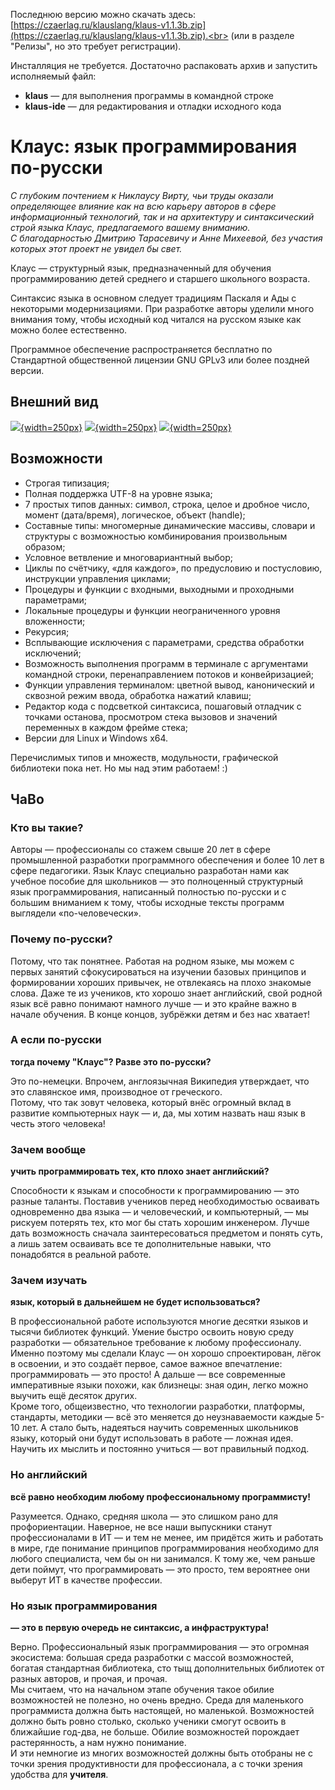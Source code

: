 Последнюю версию можно скачать здесь: [https://czaerlag.ru/klauslang/klaus-v1.1.3b.zip](https://czaerlag.ru/klauslang/klaus-v1.1.3b.zip).<br>
(или в разделе "Релизы", но это требует регистрации).

Инсталляция не требуется. Достаточно распаковать архив и запустить исполняемый файл:
- **klaus** — для выполнения программы в командной строке
- **klaus-ide** — для редактирования и отладки исходного кода

# Клаус: язык программирования по-русски
*С глубоким почтением к Никлаусу Вирту, чьи труды оказали определяющее влияние как на всю карьеру авторов в сфере информационный технологий, так и на архитектуру и синтаксический строй языка Клаус, предлагаемого вашему вниманию.*<br>
*С благодарностью Дмитрию Тарасевичу и Анне Михеевой, без участия которых этот проект не увидел бы свет.*

Клаус — структурный язык, предназначенный для обучения программированию детей среднего и старшего школьного возраста.

Синтаксис языка в основном следует традициям Паскаля и Ады с некоторыми модернизациями. При разработке авторы уделили много внимания тому, чтобы исходный код читался на русском языке как можно более естественно.

Программное обеспечение распространяется бесплатно по Стандартной общественной лицензии GNU GPLv3 или более поздней версии.

## Внешний вид

[![](https://gitflic.ru/project/czaerlag/klauslang/blob/raw?file=doc%2Fscr1.png){width=250px}](https://gitflic.ru/project/czaerlag/klauslang/blob/raw?file=doc%2Fscr1.png)
[![](https://gitflic.ru/project/czaerlag/klauslang/blob/raw?file=doc%2Fscr2.png){width=250px}](https://gitflic.ru/project/czaerlag/klauslang/blob/raw?file=doc%2Fscr2.png)
[![](https://gitflic.ru/project/czaerlag/klauslang/blob/raw?file=doc%2Fscr3.png){width=250px}](https://gitflic.ru/project/czaerlag/klauslang/blob/raw?file=doc%2Fscr3.png)

## Возможности
- Строгая типизация;
- Полная поддержка UTF-8 на уровне языка;
- 7 простых типов данных: символ, строка, целое и дробное число, момент (дата/время), логическое, объект (handle);
- Составные типы: многомерные динамические массивы, словари и структуры с возможностью комбинирования произвольным образом;
- Условное ветвление и многовариантный выбор;
- Циклы по счётчику, «для каждого», по предусловию и постусловию, инструкции управления циклами;
- Процедуры и функции с входными, выходными и проходными параметрами;
- Локальные процедуры и функции неограниченного уровня вложенности;
- Рекурсия;
- Всплывающие исключения с параметрами, средства обработки исключений;
- Возможность выполнения программ в терминале с аргументами командной строки, перенаправлением потоков и конвейризацией;
- Функции управления терминалом: цветной вывод, канонический и сквозной режим ввода, обработка нажатий клавиш;
- Редактор кода с подсветкой синтаксиса, пошаговый отладчик с точками останова, просмотром стека вызовов и значений переменных в каждом фрейме стека;
- Версии для Linux и Windows x64.

Перечислимых типов и множеств, модульности, графической библиотеки пока нет. Но мы над этим работаем! :)

## ЧаВо

### Кто вы такие?

Авторы — профессионалы со стажем свыше 20 лет в сфере промышленной разработки программного обеспечения и более 10 лет в сфере педагогики. Язык Клаус специально разработан нами как учебное пособие для школьников — это полноценный структурный язык программирования, написанный полностью по-русски и с большим вниманием к тому, чтобы исходные тексты программ выглядели «по-человечески».

### Почему по-русски?

Потому, что так понятнее. Работая на родном языке, мы можем с первых занятий сфокусироваться на изучении базовых принципов и формировании хороших привычек, не отвлекаясь на плохо знакомые слова. Даже те из учеников, кто хорошо знает английский, свой родной язык всё равно понимают намного лучше — и это крайне важно в начале обучения. В конце концов, зубрёжки детям и без нас хватает!

### А если по-русски
**тогда почему "Клаус"? Разве это по-русски?**

Это по-немецки. Впрочем, англоязычная Википедия утверждает, что это славянское имя, производное от греческого.<br>
Потому, что так зовут человека, который внёс огромный вклад в развитие компьютерных наук — и, да, мы хотим назвать наш язык в честь этого человека!

### Зачем вообще
**учить программировать тех, кто плохо знает английский?**

Способности к языкам и способности к программированию — это разные таланты. Поставив учеников перед необходимостью осваивать одновременно два языка — и человеческий, и компьютерный, — мы рискуем потерять тех, кто мог бы стать хорошим инженером. Лучше дать возможность сначала заинтересоваться предметом и понять суть, а лишь затем осваивать все те дополнительные навыки, что понадобятся в реальной работе.

### Зачем изучать
**язык, который в дальнейшем не будет использоваться?**

В профессиональной работе используются многие десятки языков и тысячи библиотек функций. Умение быстро освоить новую среду разработки — обязательное требование к любому профессионалу. Именно поэтому мы сделали Клаус — он хорошо спроектирован, лёгок в освоении, и это создаёт первое, самое важное впечатление: программировать — это просто! А дальше — все современные императивные языки похожи, как близнецы: зная один, легко можно выучить ещё десяток других.<br>
Кроме того, общеизвестно, что технологии разработки, платформы, стандарты, методики — всё это меняется до неузнаваемости каждые 5-10 лет. А стало быть, надеяться научить современных школьников языку, который они будут использовать в работе — ложная идея. Научить их мыслить и постоянно учиться — вот правильный подход.

### Но английский
**всё равно необходим любому профессиональному программисту!**

Разумеется. Однако, средняя школа — это слишком рано для профориентации. Наверное, не все наши выпускники станут профессионалами в ИТ — и тем не менее, им придётся жить и работать в мире, где понимание принципов программирования необходимо для любого специалиста, чем бы он ни занимался. К тому же, чем раньше дети поймут, что программировать — это просто, тем вероятнее они выберут ИТ в качестве профессии.

### Но язык программирования
**— это в первую очередь не синтаксис, а инфраструктура!**

Верно. Профессиональный язык программирования — это огромная экосистема: большая среда разработки с массой возможностей, богатая стандартная библиотека, сто тыщ дополнительных библиотек от разных авторов, и прочая, и прочая.<br>
Мы считаем, что на начальном этапе обучения такое обилие возможностей не полезно, но очень вредно. Среда для маленького программиста должна быть настоящей, но маленькой. Возможностей должно быть ровно столько, сколько ученики смогут освоить в ближайшие год-два, не больше. Обилие возможностей порождает растерянность, а нам нужно понимание.<br>
И эти немногие из многих возможностей должны быть отобраны не с точки зрения продуктивности для профессионала, а с точки зрения удобства для **учителя**.
